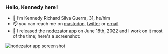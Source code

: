 ### Hello, Kennedy here!

- 🔭 I’m Kennedy Richard Silva Guerra, 31, he/him
- 📫 you can reach me on <a rel="me" href="https://fosstodon.org/@KennedyRichard">mastodon</a>, [twitter](https://twitter.com/KennedyRichard) or [email](mailto:kennedy@kennedyrichard.com)
- 🌱 I released the [nodezator app](https://github.com/IndiePython/nodezator) on June 18th, 2022 and I work on it most of the time; here's a screenshot:

![nodezator app screenshot](https://nodezator.com/images/screenshot.png)
